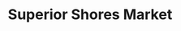 ---
title: "Superior Shores Market"
url: /grand-marais/superior-shores-market/
shop: supermarket
---